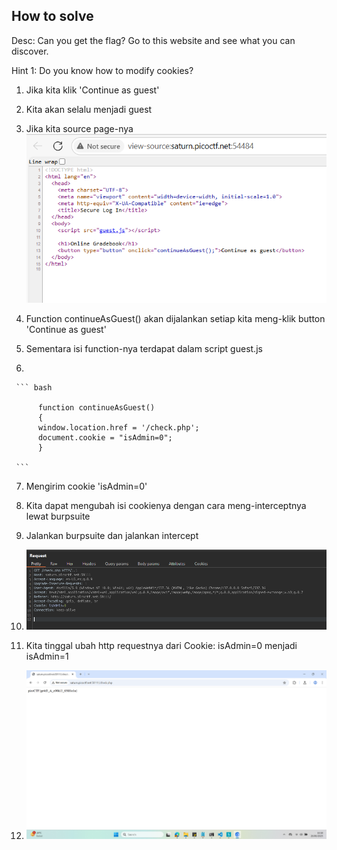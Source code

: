 
## How to solve

Desc: Can you get the flag?
Go to this website and see what you can discover.

Hint 1: Do you know how to modify cookies?


1. Jika kita klik 'Continue as guest'

2. Kita akan selalu menjadi guest

3. Jika kita source page-nya ![alt text](image.png)

4. Function continueAsGuest() akan dijalankan setiap kita meng-klik button 'Continue as guest'

5. Sementara isi function-nya terdapat dalam script guest.js

6. 

     ``` bash

          function continueAsGuest()
          {
          window.location.href = '/check.php';
          document.cookie = "isAdmin=0";
          }

     ```

7. Mengirim cookie 'isAdmin=0'

8. Kita dapat mengubah isi cookienya dengan cara meng-interceptnya lewat burpsuite

9. Jalankan burpsuite dan jalankan intercept

10. ![alt text](image-1.png)

11. Kita tinggal ubah http requestnya dari Cookie: isAdmin=0 menjadi isAdmin=1

12. ![alt text](image-2.png)

